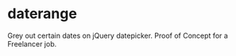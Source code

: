 daterange
=========

Grey out certain dates on jQuery datepicker. Proof of Concept for a Freelancer job.
